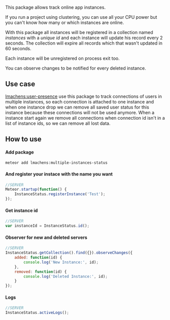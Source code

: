 This package allows track online app instances.

If you run a project using clustering, you can use all your CPU power but you can't know how many or which instances are online.

With this package all instances will be registered in a collection named *instances* with a *unique id* and each instance will update his record every 2 seconds. The collection will expire all records which that wasn't updated in 60 seconds.

Each instance will be unregistered on process exit too.

You can observe changes to be notified for every deleted instance.

## Use case
[lmachens:user-presence](https://github.com/Konecty/meteor-user-presence) use this package to track connections of users in multiple instances, so each connection is attached to one instance and when one instance drop we can remove all saved user status for this instance because these connections will not be used anymore.
When a instance start again we remove all connections when connection id isn't in a list of instance ids, so we can remove all lost data.

## How to use

#### Add package
```shell
meteor add lmachens:multiple-instances-status
```

#### And register your instace with the name you want
```javascript
//SERVER
Meteor.startup(function() {
	InstanceStatus.registerInstance('Test');
});
```

#### Get instance id
```javascript
//SERVER
var instanceId = InstanceStatus.id();
```

#### Observer for new and deleted servers
```javascript
//SERVER
InstanceStatus.getCollection().find({}).observeChanges({
	added: function(id) {
		console.log('New Instance:', id);
	},
	removed: function(id) {
		console.log('Deleted Instance:', id);
	}
});
````

#### Logs
```javascript
//SERVER
InstanceStatus.activeLogs();
```
